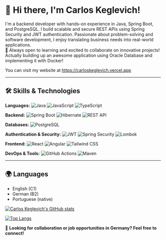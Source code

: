 
# 👋 Hi there, I'm Carlos Keglevich!

I'm a backend developer with hands-on experience in Java, Spring Boot, and PostgreSQL. 
I build scalable and secure REST APIs using Spring Security and JWT authentication. 
Passionate about problem-solving and software development, I enjoy translating business needs into real-world applications.  
🚀 Always open to learning and excited to collaborate on innovative projects! 
Actually building up an awesome application using Oracle Database and implementing it with Docker!

You can visit my website at https://carloskeglevich.vercel.app

---

## 🛠️ Skills & Technologies  

**Languages:** ![Java](https://img.shields.io/badge/-Java-007396?style=flat-square&logo=java&logoColor=white) ![JavaScript](https://img.shields.io/badge/-JavaScript-F7DF1E?style=flat-square&logo=javascript&logoColor=black) ![TypeScript](https://img.shields.io/badge/-TypeScript-3178C6?style=flat-square&logo=typescript&logoColor=white)  

**Backend:** ![Spring Boot](https://img.shields.io/badge/-Spring_Boot-6DB33F?style=flat-square&logo=spring-boot&logoColor=white) ![Hibernate](https://img.shields.io/badge/-Hibernate-59666C?style=flat-square&logo=hibernate) ![REST API](https://img.shields.io/badge/-REST_API-0d1117?style=flat-square&logo=api)  

**Databases:** ![PostgreSQL](https://img.shields.io/badge/-PostgreSQL-4169E1?style=flat-square&logo=postgresql&logoColor=white)  

**Authentication & Security:** ![JWT](https://img.shields.io/badge/-JWT-000000?style=flat-square&logo=json-web-tokens&logoColor=white) ![Spring Security](https://img.shields.io/badge/-Spring_Security-6DB33F?style=flat-square&logo=spring&logoColor=white) ![Lombok](https://img.shields.io/badge/-Lombok-CA4245?style=flat-square&logo=lombok&logoColor=white)  

**Frontend:** ![React](https://img.shields.io/badge/-React-61DAFB?style=flat-square&logo=react&logoColor=black) ![Angular](https://img.shields.io/badge/-Angular-DD0031?style=flat-square&logo=angular&logoColor=white) ![Tailwind CSS](https://img.shields.io/badge/-Tailwind_CSS-38B2AC?style=flat-square&logo=tailwind-css&logoColor=white)  

**DevOps & Tools:** ![GitHub Actions](https://img.shields.io/badge/-GitHub_Actions-2088FF?style=flat-square&logo=github-actions&logoColor=white) ![Maven](https://img.shields.io/badge/-Maven-C71A36?style=flat-square&logo=apache-maven&logoColor=white)  

---

## 🌍 Languages

- English (C1)
- German (B2)
- Portuguese (native) 


[![Carlos Keglevich's GitHub stats](https://github-readme-stats.vercel.app/api?username=Keglev)](https://github.com/Keglev/github-readme-stats)

[![Top Langs](https://github-readme-stats.vercel.app/api/top-langs/?username=Keglev&layout=compact&langs_count=6&hide=jupyter%20notebook)](https://github.com/Keglev/github-readme-stats)  

🚀 **Looking for collaboration or job opportunities in Germany? Feel free to connect!**

<!--
**Keglev/Keglev** is a ✨ _special_ ✨ repository because its `README.md` (this file) appears on your GitHub profile.

Here are some ideas to get you started:

- 🔭 I’m currently working on ...
- 🌱 I’m currently learning ...
- 👯 I’m looking to collaborate on ...
- 🤔 I’m looking for help with ...
- 💬 Ask me about ...
- 📫 How to reach me: ...
- 😄 Pronouns: ...
- ⚡ Fun fact: ...
-->
